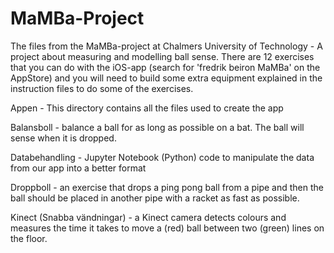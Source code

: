 # MaMBa-Project
The files from the MaMBa-project at Chalmers University of Technology - A project about measuring and modelling ball sense.
There are 12 exercises that you can do with the iOS-app (search for 'fredrik beiron MaMBa' on the AppStore) and you will need to build some extra equipment explained in the instruction files to do some of the exercises. 

Appen - This directory contains all the files used to create the app

Balansboll - balance a ball for as long as possible on a bat. The ball will sense when it is dropped.

Databehandling - Jupyter Notebook (Python) code to manipulate the data from our app into a better format

Droppboll - an exercise that drops a ping pong ball from a pipe and then the ball should be placed in another pipe with a racket as fast as possible.

Kinect (Snabba vändningar) - a Kinect camera detects colours and measures the time it takes to move a (red) ball between two (green) lines on the floor.
